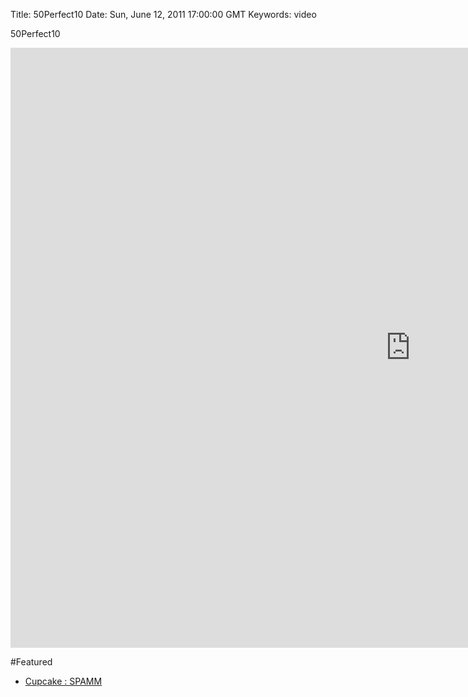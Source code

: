 Title: 50Perfect10
Date: Sun, June 12, 2011 17:00:00 GMT
Keywords: video

50Perfect10

<iframe src="http://player.vimeo.com/video/25001966?byline=0&amp;portrait=0&amp;color=ffffff" width="1280" height="960" frameborder="0" webkitAllowFullScreen mozallowfullscreen allowFullScreen></iframe>

#Featured

- [Cupcake : SPAMM](/work/cupcake-spamm)